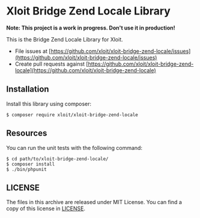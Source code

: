 # Xloit Bridge Zend Locale Library

**Note: This project is a work in progress. Don't use it in production!**

This is the Bridge Zend Locale Library for Xloit.

- File issues at [https://github.com/xloit/xloit-bridge-zend-locale/issues](https://github.com/xloit/xloit-bridge-zend-locale/issues)
- Create pull requests against [https://github.com/xloit/xloit-bridge-zend-locale](https://github.com/xloit/xloit-bridge-zend-locale)

## Installation

Install this library using composer:

```
$ composer require xloit/xloit-bridge-zend-locale
```

## Resources

You can run the unit tests with the following command:

```
$ cd path/to/xloit-bridge-zend-locale/
$ composer install
$ ./bin/phpunit
```

## LICENSE

The files in this archive are released under MIT License.
You can find a copy of this license in [LICENSE](LICENSE).
